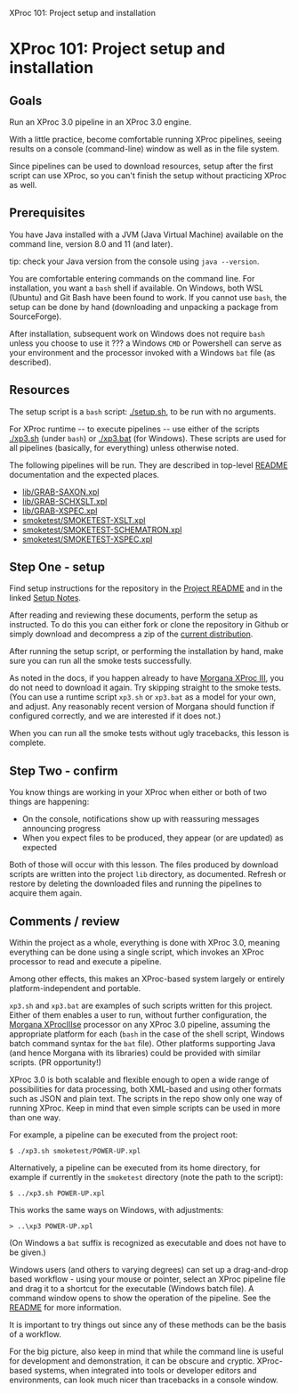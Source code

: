 XProc 101: Project setup and installation
# XProc 101: Project setup and installation

## Goals

Run an XProc 3.0 pipeline in an XProc 3.0 engine.

With a little practice, become comfortable running XProc pipelines, seeing results on a console (command-line) window as well as in the file system.

Since pipelines can be used to download resources, setup after the first script can use XProc, so you can't finish the setup without practicing XProc as well.

## Prerequisites

You have Java installed with a JVM (Java Virtual Machine) available on the command line, version 8.0 and 11 (and later).

tip: check your Java version from the console using `java --version`.

You are comfortable entering commands on the command line. For installation, you want a `bash` shell if available. On Windows, both WSL (Ubuntu) and Git Bash have been found to work. If you cannot use `bash`, the setup can be done by hand (downloading and unpacking a package from SourceForge).

After installation, subsequent work on Windows does not require `bash` unless you choose to use it ??? a Windows `CMD` or Powershell can serve as your environment and the processor invoked with a Windows `bat` file (as described).

## Resources

The setup script is a `bash` script: [./setup.sh](../../setup.sh), to be run with no arguments.

For XProc runtime -- to execute pipelines -- use either of the scripts [./xp3.sh](../../xp3.sh) (under `bash`) or [./xp3.bat](../../xp3.bat) (for Windows). These scripts are used for all pipelines (basically, for everything) unless otherwise noted.

The following pipelines will be run. They are described in top-level [README](../../README.md) documentation and the expected places.

 * [lib/GRAB-SAXON.xpl](../../../lib/GRAB-SAXON.xpl)
 * [lib/GRAB-SCHXSLT.xpl](../../../lib/GRAB-SCHXSLT.xpl)
 * [lib/GRAB-XSPEC.xpl](../../../lib/GRAB-XSPEC.xpl)
 * [smoketest/SMOKETEST-XSLT.xpl](../../../smoketest/SMOKETEST-XSLT.xpl)
 * [smoketest/SMOKETEST-SCHEMATRON.xpl](../../../smoketest/SMOKETEST-SCHEMATRON.xpl)
 * [smoketest/SMOKETEST-XSPEC.xpl](../../../smoketest/SMOKETEST-XSPEC.xpl)
 

## Step One - setup

Find setup instructions for the repository in the [Project README](../../README.md) and in the linked [Setup Notes](../../setup-notes.md).

After reading and reviewing these documents, perform the setup as instructed. To do this you can either fork or clone the repository in Github or simply download and decompress a zip of the [current
            distribution](https://github.com/usnistgov/oscal-xproc3/archive/refs/heads/main.zip).

After running the setup script, or performing the installation by hand, make sure you can run all the smoke tests successfully.

As noted in the docs, if you happen already to have [Morgana XProc III](https://www.xml-project.com/morganaxproc-iiise.html), you do not need to download it again. Try skipping straight to the smoke tests. (You can use a runtime script `xp3.sh` or `xp3.bat` as a model for your own, and adjust. Any reasonably recent version of Morgana should function if configured correctly, and we are interested if it does not.) 

When you can run all the smoke tests without ugly tracebacks, this lesson is complete.

## Step Two - confirm

You know things are working in your XProc when either or both of two things are happening:

 * On the console, notifications show up with reassuring messages announcing progress
 * When you expect files to be produced, they appear (or are updated) as expected
 

Both of those will occur with this lesson. The files produced by download scripts are written into the project `lib` directory, as documented. Refresh or restore by deleting the downloaded files and running the pipelines to acquire them again.

## Comments / review

Within the project as a whole, everything is done with XProc 3.0, meaning everything can be done using a single script, which invokes an XProc processor to read and execute a pipeline.

Among other effects, this makes an XProc-based system largely or entirely platform-independent and portable.

`xp3.sh` and `xp3.bat` are examples of such scripts written for this project. Either of them enables a user to run, without further configuration, the [Morgana XProcIIIse]() processor on any XProc 3.0 pipeline, assuming the appropriate platform for each (`bash` in the case of the shell script, Windows batch command syntax for the `bat` file). Other platforms supporting Java (and hence Morgana with its libraries) could be provided with similar scripts. (PR opportunity!)

XProc 3.0 is both scalable and flexible enough to open a wide range of possibilities for data processing, both XML-based and using other formats such as JSON and plain text. The scripts in the repo show only one way of running XProc. Keep in mind that even simple scripts can be used in more than one way. 

For example, a pipeline can be executed from the project root:

```
$ ./xp3.sh smoketest/POWER-UP.xpl
```

Alternatively, a pipeline can be executed from its home directory, for example if currently in the `smoketest` directory (note the path to the script): 

```
$ ../xp3.sh POWER-UP.xpl
```

This works the same ways on Windows, with adjustments: 

```
> ..\xp3 POWER-UP.xpl 
```

(On Windows a `bat` suffix is recognized as executable and does not have to be given.)

Windows users (and others to varying degrees) can set up a drag-and-drop based workflow - using your mouse or pointer, select an XProc pipeline file and drag it to a shortcut for the executable (Windows batch file). A command window opens to show the operation of the pipeline. See the [README](../../README.md) for more information.

It is important to try things out since any of these methods can be the basis of a workflow. 

For the big picture, also keep in mind that while the command line is useful for development and demonstration, it can be obscure and cryptic. XProc-based systems, when integrated into tools or developer editors and environments, can look much nicer than tracebacks in a console window.
